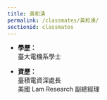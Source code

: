 ```yaml
---
title: 黃和湧
permalink: /classmates/黃和湧/
sectionid: classmates
---
```


- **學歷：**<br />
  臺大電機系學士

- **資歷：**<br />
  臺積電資深處長<br />
  美國 Lam Research 副總經理

